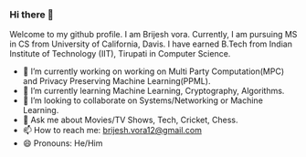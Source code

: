 ### Hi there 👋

Welcome to my github profile. I am Brijesh vora. Currently, I am pursuing MS in CS from University of California, Davis. I have earned B.Tech from Indian Institute of Technology (IIT), Tirupati in Computer Science.


- 🔭 I’m currently working on working on Multi Party Computation(MPC) and Privacy Preserving Machine Learning(PPML).
- 🌱 I’m currently learning Machine Learning, Cryptography, Algorithms.
- 👯 I’m looking to collaborate on Systems/Networking or Machine Learning. 
- 💬 Ask me about Movies/TV Shows, Tech, Cricket, Chess.
- 📫 How to reach me: brijesh.vora12@gmail.com
- 😄 Pronouns: He/Him



<!--
**vorabrijesh/vorabrijesh** is a ✨ _special_ ✨ repository because its `README.md` (this file) appears on your GitHub profile.

Here are some ideas to get you started:

- 🔭 I’m currently working on ...
- 🌱 I’m currently learning ...
- 👯 I’m looking to collaborate on ...
- 🤔 I’m looking for help with ...
- 💬 Ask me about ...
- 📫 How to reach me: ...
- 😄 Pronouns: ...
- ⚡ Fun fact: ...
-->
